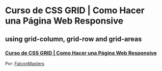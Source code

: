 # Curso de CSS GRID | Como Hacer una Página Web Responsive

## using grid-column, grid-row and grid-areas

### [Curso de CSS GRID | Como Hacer una Página Web Responsive](https://www.youtube.com/watch?v=9w3gy2dYN_E)

Por: [FalconMasters](http://www.falconmasters.com)

